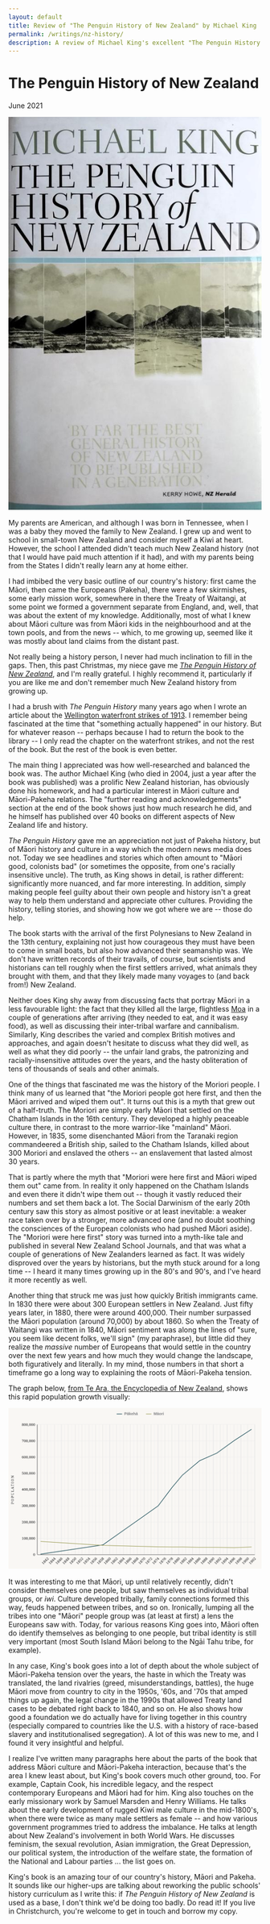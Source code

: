 ```yaml
---
layout: default
title: Review of "The Penguin History of New Zealand" by Michael King
permalink: /writings/nz-history/
description: A review of Michael King's excellent "The Penguin History of New Zealand".
---
```

<h1>The Penguin History of New Zealand</h1>
<p class="subtitle">June 2021</p>

<img src="/images/penguin-history-of-new-zealand.jpg" class="right">

My parents are American, and although I was born in Tennessee, when I was a baby they moved the family to New Zealand. I grew up and went to school in small-town New Zealand and consider myself a Kiwi at heart. However, the school I attended didn't teach much New Zealand history (not that I would have paid much attention if it had), and with my parents being from the States I didn't really learn any at home either.

I had imbibed the very basic outline of our country's history: first came the Māori, then came the Europeans (Pakeha), there were a few skirmishes, some early mission work, somewhere in there the Treaty of Waitangi, at some point we formed a government separate from England, and, well, that was about the extent of my knowledge. Additionally, most of what I knew about Māori culture was from Māori kids in the neighbourhood and at the town pools, and from the news -- which, to me growing up, seemed like it was mostly about land claims from the distant past.

Not really being a history person, I never had much inclination to fill in the gaps. Then, this past Christmas, my niece gave me [*The Penguin History of New Zealand*](https://www.penguin.co.nz/books/the-penguin-history-of-new-zealand-9780143567578), and I'm really grateful. I highly recommend it, particularly if you are like me and don't remember much New Zealand history from growing up.

I had a brush with *The Penguin History* many years ago when I wrote an article about the [Wellington waterfront strikes of 1913](/prism-magazine/issue5/history1.html). I remember being fascinated at the time that "something actually happened" in our history. But for whatever reason -- perhaps because I had to return the book to the library -- I only read the chapter on the waterfront strikes, and not the rest of the book. But the rest of the book is even better.

The main thing I appreciated was how well-researched and balanced the book was. The author Michael King (who died in 2004, just a year after the book was published) was a prolific New Zealand historian, has obviously done his homework, and had a particular interest in Māori culture and Māori-Pakeha relations. The "further reading and acknowledgements" section at the end of the book shows just how much research he did, and he himself has published over 40 books on different aspects of New Zealand life and history.

*The Penguin History* gave me an appreciation not just of Pakeha history, but of Māori history and culture in a way which the modern news media does not. Today we see headlines and stories which often amount to "Māori good, colonists bad" (or sometimes the opposite, from one's racially insensitive uncle). The truth, as King shows in detail, is rather different: significantly more nuanced, and far more interesting. In addition, simply making people feel guilty about their own people and history isn't a great way to help them understand and appreciate other cultures. Providing the history, telling stories, and showing how we got where we are -- those do help.

The book starts with the arrival of the first Polynesians to New Zealand in the 13th century, explaining not just how courageous they must have been to come in small boats, but also how advanced their seamanship was. We don't have written records of their travails, of course, but scientists and historians can tell roughly when the first settlers arrived, what animals they brought with them, and that they likely made many voyages to (and back from!) New Zealand.

Neither does King shy away from discussing facts that portray Māori in a less favourable light: the fact that they killed all the large, flightless [Moa](https://en.wikipedia.org/wiki/Moa) in a couple of generations after arriving (they needed to eat, and it was easy food), as well as discussing their inter-tribal warfare and cannibalism. Similarly, King describes the varied and complex British motives and approaches, and again doesn't hesitate to discuss what they did well, as well as what they did poorly -- the unfair land grabs, the patronizing and racially-insensitive attitudes over the years, and the hasty obliteration of tens of thousands of seals and other animals.

One of the things that fascinated me was the history of the Moriori people. I think many of us learned that "the Moriori people got here first, and then the Māori arrived and wiped them out". It turns out this is a myth that grew out of a half-truth. The Moriori are simply early Māori that settled on the Chatham Islands in the 16th century. They developed a highly peaceable culture there, in contrast to the more warrior-like "mainland" Māori. However, in 1835, some disenchanted Māori from the Taranaki region commandeered a British ship, sailed to the Chatham Islands, killed about 300 Moriori and enslaved the others -- an enslavement that lasted almost 30 years.

That is partly where the myth that "Moriori were here first and Māori wiped them out" came from. In reality it only happened on the Chatham Islands and even there it didn't wipe them out -- though it vastly reduced their numbers and set them back a lot. The Social Darwinism of the early 20th century saw this story as almost positive or at least inevitable: a weaker race taken over by a stronger, more advanced one (and no doubt soothing the consciences of the European colonists who had pushed Māori aside). The "Moriori were here first" story was turned into a myth-like tale and published in several New Zealand School Journals, and that was what a couple of generations of New Zealanders learned as fact. It was widely disproved over the years by historians, but the myth stuck around for a long time -- I heard it many times growing up in the 80's and 90's, and I've heard it more recently as well.

Another thing that struck me was just how quickly British immigrants came. In 1830 there were about 300 European settlers in New Zealand. Just fifty years later, in 1880, there were around 400,000. Their number surpassed the Māori population (around 70,000) by about 1860. So when the Treaty of Waitangi was written in 1840, Māori sentiment was along the lines of "sure, you seem like decent folks, we'll sign" (my paraphrase), but little did they realize the *massive* number of Europeans that would settle in the country over the next few years and how much they would change the landscape, both figuratively and literally. In my mind, those numbers in that short a timeframe go a long way to explaining the roots of Māori-Pakeha tension.

The graph below, [from Te Ara, the Encyclopedia of New Zealand](https://teara.govt.nz/en/graph/36364/Māori-and-european-population-numbers-1840-1881), shows this rapid population growth visually:

<img src="/images/maori-pakeha-population-1800s.png">

It was interesting to me that Māori, up until relatively recently, didn't consider themselves one people, but saw themselves as individual tribal groups, or *iwi*. Culture developed tribally, family connections formed this way, feuds happened between tribes, and so on. Ironically, lumping all the tribes into one "Māori" people group was (at least at first) a lens the Europeans saw with. Today, for various reasons King goes into, Māori often do identify themselves as belonging to one people, but tribal identity is still very important (most South Island Māori belong to the Ngāi Tahu tribe, for example).

In any case, King's book goes into a lot of depth about the whole subject of Māori-Pakeha tension over the years, the haste in which the Treaty was translated, the land rivalries (greed, misunderstandings, battles), the huge Māori move from country to city in the 1950s, '60s, and '70s that amped things up again, the legal change in the 1990s that allowed Treaty land cases to be debated right back to 1840, and so on. He also shows how good a foundation we do actually have for living together in this country (especially compared to countries like the U.S. with a history of race-based slavery and institutionalised segregation). A lot of this was new to me, and I found it very insightful and helpful.

I realize I've written many paragraphs here about the parts of the book that address Māori culture and Māori-Pakeha interaction, because that's the area I knew least about, but King's book covers much other ground, too. For example, Captain Cook, his incredible legacy, and the respect contemporary Europeans and Māori had for him. King also touches on the early missionary work by Samuel Marsden and Henry Williams. He talks about the early development of rugged Kiwi male culture in the mid-1800's, when there were twice as many male settlers as female -- and how various government programmes tried to address the imbalance. He talks at length about New Zealand's involvement in both World Wars. He discusses feminism, the sexual revolution, Asian immigration, the Great Depression, our political system, the introduction of the welfare state, the formation of the National and Labour parties ... the list goes on.

King's book is an amazing tour of our country's history, Māori and Pakeha. It sounds like our higher-ups are talking about reworking the public schools' history curriculum as I write this: if *The Penguin History of New Zealand* is used as a base, I don't think we'd be doing too badly. Do read it! If you live in Christchurch, you're welcome to get in touch and borrow my copy.
